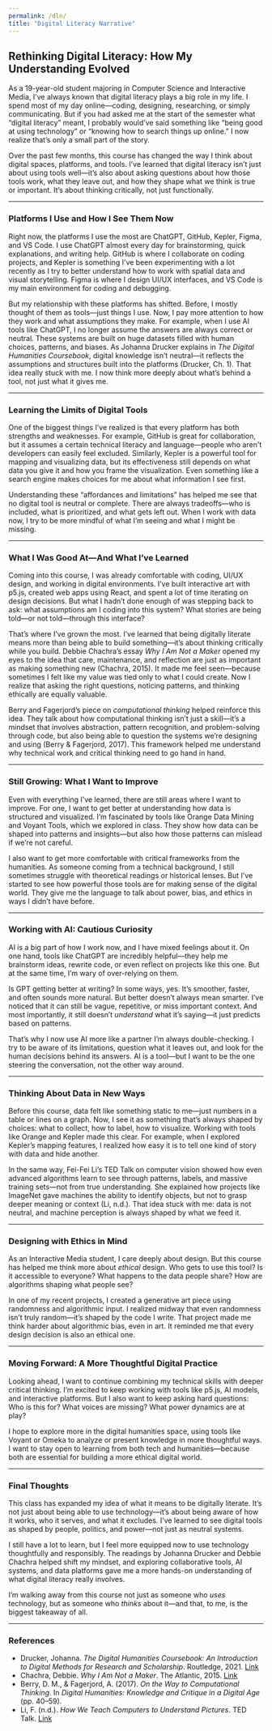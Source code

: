 ```yaml
---
permalink: /dln/
title: "Digital Literacy Narrative"
---
```


## Rethinking Digital Literacy: How My Understanding Evolved

As a 19-year-old student majoring in Computer Science and Interactive Media, I’ve always known that digital literacy plays a big role in my life. I spend most of my day online—coding, designing, researching, or simply communicating. But if you had asked me at the start of the semester what “digital literacy” meant, I probably would’ve said something like “being good at using technology” or “knowing how to search things up online.” I now realize that’s only a small part of the story.

Over the past few months, this course has changed the way I think about digital spaces, platforms, and tools. I’ve learned that digital literacy isn’t just about using tools well—it’s also about asking questions about how those tools work, what they leave out, and how they shape what we think is true or important. It’s about thinking critically, not just functionally.


---

### Platforms I Use and How I See Them Now


Right now, the platforms I use the most are ChatGPT, GitHub, Kepler, Figma, and VS Code. I use ChatGPT almost every day for brainstorming, quick explanations, and writing help. GitHub is where I collaborate on coding projects, and Kepler is something I’ve been experimenting with a lot recently as I try to better understand how to work with spatial data and visual storytelling. Figma is where I design UI/UX interfaces, and VS Code is my main environment for coding and debugging.

But my relationship with these platforms has shifted. Before, I mostly thought of them as tools—just things I use. Now, I pay more attention to how they work and what assumptions they make. For example, when I use AI tools like ChatGPT, I no longer assume the answers are always correct or neutral. These systems are built on huge datasets filled with human choices, patterns, and biases. As Johanna Drucker explains in *The Digital Humanities Coursebook*, digital knowledge isn’t neutral—it reflects the assumptions and structures built into the platforms (Drucker, Ch. 1). That idea really stuck with me. I now think more deeply about what’s behind a tool, not just what it gives me.


---

### Learning the Limits of Digital Tools

One of the biggest things I’ve realized is that every platform has both strengths and weaknesses. For example, GitHub is great for collaboration, but it assumes a certain technical literacy and language—people who aren't developers can easily feel excluded. Similarly, Kepler is a powerful tool for mapping and visualizing data, but its effectiveness still depends on what data you give it and how you frame the visualization. Even something like a search engine makes choices for me about what information I see first.

Understanding these “affordances and limitations” has helped me see that no digital tool is neutral or complete. There are always tradeoffs—who is included, what is prioritized, and what gets left out. When I work with data now, I try to be more mindful of what I’m seeing and what I might be missing.


---

### What I Was Good At—And What I’ve Learned

Coming into this course, I was already comfortable with coding, UI/UX design, and working in digital environments. I’ve built interactive art with p5.js, created web apps using React, and spent a lot of time iterating on design decisions. But what I hadn’t done enough of was stepping back to ask: what assumptions am I coding into this system? What stories are being told—or not told—through this interface?

That’s where I’ve grown the most. I’ve learned that being digitally literate means more than being able to build something—it’s about thinking critically while you build. Debbie Chachra’s essay *Why I Am Not a Maker* opened my eyes to the idea that care, maintenance, and reflection are just as important as making something new (Chachra, 2015). It made me feel seen—because sometimes I felt like my value was tied only to what I could create. Now I realize that asking the right questions, noticing patterns, and thinking ethically are equally valuable.

Berry and Fagerjord’s piece on *computational thinking* helped reinforce this idea. They talk about how computational thinking isn’t just a skill—it’s a mindset that involves abstraction, pattern recognition, and problem-solving through code, but also being able to question the systems we’re designing and using (Berry & Fagerjord, 2017). This framework helped me understand why technical work and critical thinking need to go hand in hand.


---

### Still Growing: What I Want to Improve

Even with everything I’ve learned, there are still areas where I want to improve. For one, I want to get better at understanding how data is structured and visualized. I’m fascinated by tools like Orange Data Mining and Voyant Tools, which we explored in class. They show how data can be shaped into patterns and insights—but also how those patterns can mislead if we’re not careful.

I also want to get more comfortable with critical frameworks from the humanities. As someone coming from a technical background, I still sometimes struggle with theoretical readings or historical lenses. But I’ve started to see how powerful those tools are for making sense of the digital world. They give me the language to talk about power, bias, and ethics in ways I didn’t have before.

---

### Working with AI: Cautious Curiosity

AI is a big part of how I work now, and I have mixed feelings about it. On one hand, tools like ChatGPT are incredibly helpful—they help me brainstorm ideas, rewrite code, or even reflect on projects like this one. But at the same time, I’m wary of over-relying on them.

Is GPT getting better at writing? In some ways, yes. It’s smoother, faster, and often sounds more natural. But better doesn’t always mean smarter. I’ve noticed that it can still be vague, repetitive, or miss important context. And most importantly, it still doesn’t *understand* what it’s saying—it just predicts based on patterns.

That’s why I now use AI more like a partner I’m always double-checking. I try to be aware of its limitations, question what it leaves out, and look for the human decisions behind its answers. AI is a tool—but I want to be the one steering the conversation, not the other way around.

---

### Thinking About Data in New Ways

Before this course, data felt like something static to me—just numbers in a table or lines on a graph. Now, I see it as something that’s always shaped by choices: what to collect, how to label, how to visualize. Working with tools like Orange and Kepler made this clear. For example, when I explored Kepler’s mapping features, I realized how easy it is to tell one kind of story with data and hide another.

In the same way, Fei-Fei Li’s TED Talk on computer vision showed how even advanced algorithms learn to see through patterns, labels, and massive training sets—not from true understanding. She explained how projects like ImageNet gave machines the ability to identify objects, but not to grasp deeper meaning or context (Li, n.d.). That idea stuck with me: data is not neutral, and machine perception is always shaped by what we feed it.

---

### Designing with Ethics in Mind

As an Interactive Media student, I care deeply about design. But this course has helped me think more about *ethical* design. Who gets to use this tool? Is it accessible to everyone? What happens to the data people share? How are algorithms shaping what people see?

In one of my recent projects, I created a generative art piece using randomness and algorithmic input. I realized midway that even randomness isn’t truly random—it’s shaped by the code I write. That project made me think harder about algorithmic bias, even in art. It reminded me that every design decision is also an ethical one.

---

### Moving Forward: A More Thoughtful Digital Practice

Looking ahead, I want to continue combining my technical skills with deeper critical thinking. I’m excited to keep working with tools like p5.js, AI models, and interactive platforms. But I also want to keep asking hard questions: Who is this for? What voices are missing? What power dynamics are at play?

I hope to explore more in the digital humanities space, using tools like Voyant or Omeka to analyze or present knowledge in more thoughtful ways. I want to stay open to learning from both tech and humanities—because both are essential for building a more ethical digital world.

---

### Final Thoughts

This class has expanded my idea of what it means to be digitally literate. It’s not just about being able to use technology—it’s about being aware of how it works, who it serves, and what it excludes. I’ve learned to see digital tools as shaped by people, politics, and power—not just as neutral systems.

I still have a lot to learn, but I feel more equipped now to use technology thoughtfully and responsibly. The readings by Johanna Drucker and Debbie Chachra helped shift my mindset, and exploring collaborative tools, AI systems, and data platforms gave me a more hands-on understanding of what digital literacy really involves.

I’m walking away from this course not just as someone who *uses* technology, but as someone who *thinks* about it—and that, to me, is the biggest takeaway of all.

---

### References

- Drucker, Johanna. *The Digital Humanities Coursebook: An Introduction to Digital Methods for Research and Scholarship*. Routledge, 2021. [Link](https://www.taylorfrancis.com/chapters/mono/10.4324/9781003106531-1/digital-humanities-overview-johanna-drucker?context=ubx&refId=d32fa15e-299e-4b0e-a0b7-496606198488)
- Chachra, Debbie. *Why I Am Not a Maker*. The Atlantic, 2015. [Link](https://www.theatlantic.com/technology/archive/2015/01/why-i-am-not-a-maker/384767/)
- Berry, D. M., & Fagerjord, A. (2017). *On the Way to Computational Thinking*. In *Digital Humanities: Knowledge and Critique in a Digital Age* (pp. 40–59).  
- Li, F. (n.d.). *How We Teach Computers to Understand Pictures*. TED Talk. [Link](https://www.ted.com/talks/fei_fei_li_how_we_teach_computers_to_understand_pictures)
